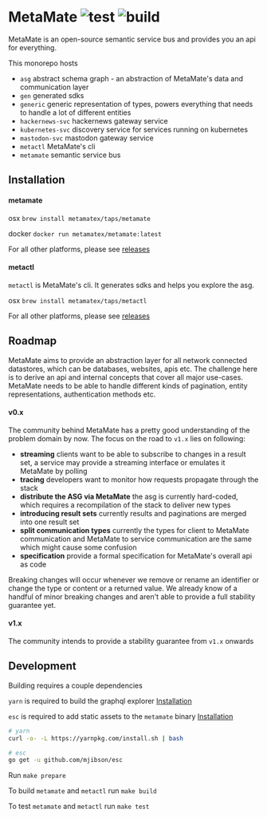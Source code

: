# MetaMate ![test](https://github.com/metamatex/metamate/workflows/test/badge.svg) ![build](https://github.com/metamatex/metamate/workflows/build/badge.svg)

MetaMate is an open-source semantic service bus and provides you an api for everything.

This monorepo hosts
- `asg` abstract schema graph - an abstraction of MetaMate's data and communication layer
- `gen` generated sdks
- `generic` generic representation of types, powers everything that needs to handle a lot of different entities
- `hackernews-svc` hackernews gateway service
- `kubernetes-svc` discovery service for services running on kubernetes
- `mastodon-svc` mastodon gateway service
- `metactl` MetaMate's cli
- `metamate` semantic service bus

## Installation

#### metamate

osx `brew install metamatex/taps/metamate`

docker `docker run metamatex/metamate:latest`

For all other platforms, please see [releases](https://github.com/metamatex/metamate/releases)

#### metactl

`metactl` is MetaMate's cli. It generates sdks and helps you explore the asg.

osx `brew install metamatex/taps/metactl`

For all other platforms, please see [releases](https://github.com/metamatex/metamate/releases)

## Roadmap

MetaMate aims to provide an abstraction layer for all network connected datastores, which can be databases, websites, apis etc. The challenge here is to derive an api and internal concepts that cover all major use-cases. MetaMate needs to be able to handle different kinds of pagination, entity representations, authentication methods etc.

#### v0.x

The community behind MetaMate has a pretty good understanding of the problem domain by now. The focus on the road to `v1.x` lies on following:

- **streaming** clients want to be able to subscribe to changes in a result set, a service may provide a streaming interface or emulates it MetaMate by polling
- **tracing** developers want to monitor how requests propagate through the stack
- **distribute the ASG via MetaMate** the asg is currently hard-coded, which requires a recompilation of the stack to deliver new types
- **introducing result sets** currently results and paginations are merged into one result set
- **split communication types** currently the types for client to MetaMate communication and MetaMate to service communication are the same which might cause some confusion
- **specification** provide a formal specification for MetaMate's overall api as code

Breaking changes will occur whenever we remove or rename an identifier or change the type or content or a returned value. We already know of a handful of minor breaking changes and aren't able to provide a full stability guarantee yet.

#### v1.x

The community intends to provide a stability guarantee from `v1.x` onwards

## Development

Building requires a couple dependencies

`yarn` is required to build the graphql explorer [Installation](https://classic.yarnpkg.com/en/docs/install/#mac-stable)

`esc` is required to add static assets to the `metamate` binary [Installation](https://github.com/mjibson/esc)

```sh
# yarn
curl -o- -L https://yarnpkg.com/install.sh | bash

# esc
go get -u github.com/mjibson/esc
```

Run `make prepare`

To build `metamate` and `metactl` run `make build`

To test `metamate` and `metactl` run `make test`